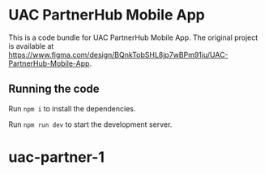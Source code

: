 
  # UAC PartnerHub Mobile App

  This is a code bundle for UAC PartnerHub Mobile App. The original project is available at https://www.figma.com/design/BQnkTobSHL8jp7wBPm91iu/UAC-PartnerHub-Mobile-App.

  ## Running the code

  Run `npm i` to install the dependencies.

  Run `npm run dev` to start the development server.
  # uac-partner-1
